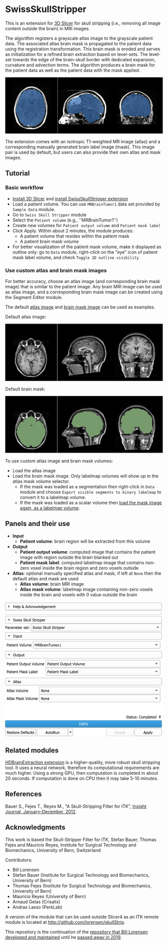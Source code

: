 # SwissSkullStripper

This is an extension for [3D Slicer](https://www.slicer.org) for skull stripping (i.e., removing all image content outside the brain) in MRI images.

The algorithm registers a grayscale atlas image to the grayscale patient data. The associated atlas brain mask is propagated to the patient data using the registration transformation. This brain mask is eroded and serves as initialization for a refined brain extraction based on level-sets. The level-set towards the edge of the brain-skull border with dedicated expansion, curvature and advection terms. The algorithm produces a brain mask for the patient data as well as the patient data with the mask applied.

![](Docs/SwissSkullStripperResults1.png)

The extension comes with an isotropic T1-weighted MR image (atlas) and a corresponding manually generated brain label image (mask). This image pair is used by default, but users can also provide their own atlas and mask images.

## Tutorial

### Basic workflow

- [Install 3D Slicer](https://slicer.readthedocs.io/en/latest/user_guide/getting_started.html#installing-3d-slicer) and [install SwissSkullStripper extension](https://slicer.readthedocs.io/en/latest/user_guide/extensions_manager.html#install-extensions)
- Load a patient volume. You can use `MRBrainTumor1` data set provided by `Sample Data` module.
- Go to `Swiss Skull Stripper` module
- Select the `Patient volume` (e.g., ''MRBrainTumor1'')
- Create new volumes for `Patient output volume` and `Patient mask label`
- Click Apply. Within about 2 minutes, the module produces:
  - A patient volume that resides within the patient mask
  - A patient brain mask volume
- For better visualization of the patient mask volume, make it displayed as outline only: go to `Data` module, right-click on the "eye" icon of patient mask label volume, and check `Toggle 2D outline visibility`

### Use custom atlas and brain mask images

For better accuracy, choose an atlas image (and corresponding brain mask image) that is similar to the patient image. Any brain MRI image can be used as atlas image, and a corresponding brain mask image can be created using the Segment Editor module.

The default [atlas image](https://github.com/lassoan/SlicerSwissSkullStripper/raw/master/SwissSkullStripper/Data/Input/atlasImage.mha) and [brain mask image](https://github.com/lorensen/SwissSkullStripperExtension/raw/master/SwissSkullStripper/Data/Input/atlasMask.mha) can be used as examples.

Default atlas image:

![](Docs/SwissSkullStripperAtlasImage.png)

Default brain mask:

![](Docs/SwissSkullStripperBrainMask.png)

To use custom atlas image and brain mask volumes:
- Load the atlas image
- Load the brain mask image. Only labelmap volumes will show up in the atlas mask volume selector.
  - If the mask was loaded as a segmentation then right-click in `Data` module and choose `Export visible segments to binary labelmap` to convert it to a labelmap volume.
  - If the mask was loaded as a scalar volume then [load the mask image again, as a labelmap volume](https://slicer.readthedocs.io/en/latest/user_guide/modules/volumes.html#load-image-file-as-labelmap-volume).

## Panels and their use

- **Input**
  - **Patient volume**: brain region will be extracted from this volume
- **Output**
  - **Patient output volume**: computed image that contains the patient image with region outside the brain blanked out
  - **Patient mask label**: computed labelmap image that contains non-zero voxel inside the brain region and zero voxels outside
- **Atlas**: optional manually specified atlas and mask, if left at `None` then the default atlas and mask are used
  - **Atlas volume**: brain MRI image
  - **Atlas mask volume**: labelmap image containing non-zero voxels inside the brain and voxels with 0 value outside the brain

![](Docs/SwissSkullStripperPanel.png)

## Related modules

[HDBrainExtraction extension](https://github.com/lassoan/SlicerHDBrainExtraction#hdbrainextraction) is a higher-quality, more robust skull stripping tool. It uses a neural network, therefore its computational requirements are much higher. Using a strong GPU, then computation is completed in about 20 seconds. If computation is done on CPU then it may take 5-10 minutes.

## References

Bauer S., Fejes T., Reyes M., "A Skull-Stripping Filter for ITK", [Insight Journal, January-December, 2012](http://hdl.handle.net/10380/3353).

## Acknowledgments

This work is based the Skull-Stripper Filter for ITK, Stefan Bauer, Thomas Fejes and Mauricio Reyes, Institute for Surgical Technology and Biomechanics, University of Bern, Switzerland

Contributors:
- Bill Lorensen
- Stefan Bauer (Institute for Surgical Technology and Biomechanics, University of Bern)
- Thomas Fejes (Institute for Surgical Technology and Biomechanics, University of Bern)
- Mauricio Reyes (University of Bern)
- Arnaud Gelas (Crisalix)
- Andras Lasso (PerkLab)

A version of the module that can be used outside Slicer4 as an ITK remote module is located at <http://github.com/lorensen/skullStrip>.

This repository is the continuation of the [repository that Bill Lorensen developed and maintained](https://github.com/lorensen/SwissSkullStripperExtension) until he [passed away in 2019](https://www.computer.org/csdl/magazine/cg/2020/02/09020249/1hS2S5b2V6E?msclkid=a0c53526c3fd11ecb975bf92e6af2a8c).
